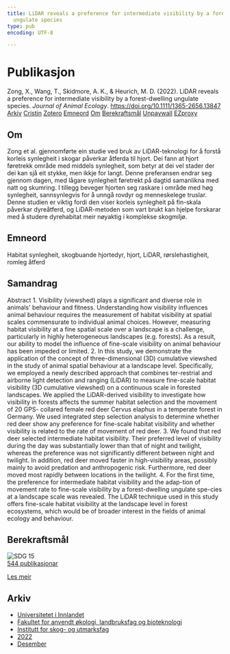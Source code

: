 ```yaml
---
title: LiDAR reveals a preference for intermediate visibility by a forest-dwelling
  ungulate species
type: pub
encoding: UTF-8

---
```

<h1>Publikasjon</h1>
<article id="csl-bib-container-5U2WHEW9" class="csl-bib-container">
  <div class="csl-bib-body"> <div class="csl-entry">Zong, X., Wang, T., Skidmore, A. K., &#38; Heurich, M. D. (2022). LiDAR reveals a preference for intermediate visibility by a forest-dwelling ungulate species. <i>Journal of Animal Ecology</i>. <a href="https://doi.org/10.1111/1365-2656.13847">https://doi.org/10.1111/1365-2656.13847</a></div> </div>
  <div class="csl-bib-buttons">
    <a href="#taxonomy-article-5U2WHEW9" alt="archive" class="csl-bib-button">Arkiv</a>
    <a href="https://app.cristin.no/results/show.jsf?id=2094408" alt="Cristin" class="csl-bib-button">Cristin</a>
    <a href="http://zotero.org/groups/5881554/items/5U2WHEW9" alt="Zotero" class="csl-bib-button">Zotero</a>
    <a href="#keywords-article-5U2WHEW9" alt="keywords" class="csl-bib-button">Emneord</a>
    <a href="#about-article-5U2WHEW9" alt="about_pub" class="csl-bib-button">Om</a>
    <a href="#sdg-article-5U2WHEW9" alt="sdg" class="csl-bib-button">Berekraftsmål</a>
    <a href="https://research.utwente.nl/files/288389033/Zong_2022_Lidar_reveals_a_preferen.pdf" alt="Unpaywall" class="csl-bib-button">Unpaywall</a>
    <a href="https://research.utwente.nl/files/288389033/Zong_2022_Lidar_reveals_a_preferen.pdf" alt="EZproxy" class="csl-bib-button">EZproxy</a>
  </div>
  <div id="csl-bib-meta-container-5U2WHEW9"></div>
</article>
<div id="csl-bib-meta-5U2WHEW9" class="csl-bib-meta">
  <article id="about-article-5U2WHEW9" class="about_pub-article">
    <h1>Om</h1>
    Zong et al. gjennomførte ein studie ved bruk av LiDAR-teknologi for å forstå korleis synlegheit i skogar påverkar åtferda til hjort. Dei fann at hjort føretrekk område med middels synlegheit, som betyr at dei vel stader der dei kan sjå eit stykke, men ikkje for langt. Denne preferansen endrar seg gjennom dagen, med lågare synlegheit føretrekt på dagtid samanlikna med natt og skumring. I tillegg beveger hjorten seg raskare i område med høg synlegheit, sannsynlegvis for å unngå rovdyr og menneskelege truslar. Denne studien er viktig fordi den viser korleis synlegheit på fin-skala påverkar dyreåtferd, og LiDAR-metoden som vart brukt kan hjelpe forskarar med å studere dyrehabitat meir nøyaktig i komplekse skogmiljø.
  </article>
  <article id="keywords-article-5U2WHEW9" class="keywords-article">
    <h1>Emneord</h1>
    Habitat synlegheit, skogbuande hjortedyr, hjort, LiDAR, rørslehastigheit, romleg åtferd
  </article>
  <article id="abstract-article-5U2WHEW9" class="abstract-article">
    <h1>Samandrag</h1>
    Abstract 
1.  Visibility (viewshed) plays a significant and diverse role in animals' behaviour and fitness. Understanding how visibility influences animal behaviour requires the measurement of habitat visibility at spatial scales commensurate to individual animal choices. However, measuring habitat visibility at a fine spatial scale over a landscape is a challenge, particularly in highly heterogeneous landscapes (e.g. forests). As a result, our ability to model the influence of fine-scale visibility on animal behaviour has been impeded or limited. 
2.  In this study, we demonstrate the application of the concept of three-dimensional (3D) cumulative viewshed in the study of animal spatial behaviour at a landscape level. Specifically, we employed a newly described approach that combines ter-restrial and airborne light detection and ranging (LiDAR) to measure fine-scale habitat visibility (3D cumulative viewshed) on a continuous scale in forested landscapes. We applied the LiDAR-derived visibility to investigate how visibility in forests affects the summer habitat selection and the movement of 20 GPS- collared female red deer Cervus elaphus in a temperate forest in Germany. We used integrated step selection analysis to determine whether red deer show any preference for fine-scale habitat visibility and whether visibility is related to the rate of movement of red deer. 
3.  We found that red deer selected intermediate habitat visibility. Their preferred level of visibility during the day was substantially lower than that of night and twilight, whereas the preference was not significantly different between night and twilight. In addition, red deer moved faster in high-visibility areas, possibly mainly to avoid predation and anthropogenic risk. Furthermore, red deer moved most rapidly between locations in the twilight. 
4.  For the first time, the preference for intermediate habitat visibility and the adap-tion of movement rate to fine-scale visibility by a forest-dwelling ungulate spe-cies at a landscape scale was revealed. The LiDAR technique used in this study offers fine-scale habitat visibility at the landscape level in forest ecosystems, which would be of broader interest in the fields of animal ecology and behaviour.
  </article>
  <article id="sdg-article-5U2WHEW9" class="sdg-article">
    <h1>Berekraftsmål</h1>
    <div class="sdg-container"><div id="sdg15" class="sdg">
        <img src="{{< params subfolder >}}images/sdg/sdg15_nn.png" class="image" alt="SDG 15">
        <div class="sdg-overlay">
          <a href="{{< params subfolder >}}nn/archive/?sdg=15#archive" class="sdg-publication-count"><span>544</span> publikasjonar</a>
          <p><a href="https://fn.no/om-fn/fns-baerekraftsmaal/livet-paa-land?lang=nno-NO" class="sdg-read-more">Les meir</a></p>
        </div>
      </div></div>
  </article>
  <article id="taxonomy-article-5U2WHEW9" class="taxonomy-article">
    <h1>Arkiv</h1>
    <ul>
      <li><a href="{{< params subfolder >}}nn/archive/?key=3DCRN523">Universitetet i Innlandet</a></li>
      <li><a href="{{< params subfolder >}}nn/archive/?key=T77LXH6D">Fakultet for anvendt økologi, landbruksfag og bioteknologi</a></li>
      <li><a href="{{< params subfolder >}}nn/archive/?key=7TRARPE3">Institutt for skog- og utmarksfag</a></li>
      <li><a href="{{< params subfolder >}}nn/archive/?key=H9K9UC39">2022</a></li>
      <li><a href="{{< params subfolder >}}nn/archive/?key=JPY93KVC">Desember</a></li>
    </ul>
  </article>
</div>
